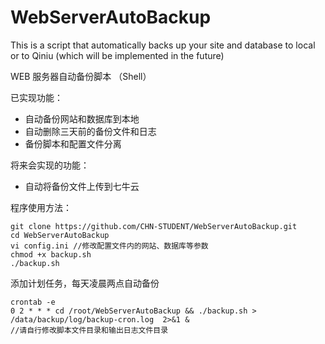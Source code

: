 # WebServerAutoBackup

This is a script that automatically backs up your site and database to local or to Qiniu (which will be implemented in the future)

WEB 服务器自动备份脚本 （Shell）

已实现功能：
 - 自动备份网站和数据库到本地
 - 自动删除三天前的备份文件和日志
 - 备份脚本和配置文件分离

将来会实现的功能：
 - 自动将备份文件上传到七牛云


程序使用方法：

    git clone https://github.com/CHN-STUDENT/WebServerAutoBackup.git
    cd WebServerAutoBackup
    vi config.ini //修改配置文件内的网站、数据库等参数
    chmod +x backup.sh
    ./backup.sh

添加计划任务，每天凌晨两点自动备份
    
    crontab -e
    0 2 * * * cd /root/WebServerAutoBackup && ./backup.sh > /data/backup/log/backup-cron.log  2>&1 & 
    //请自行修改脚本文件目录和输出日志文件目录



